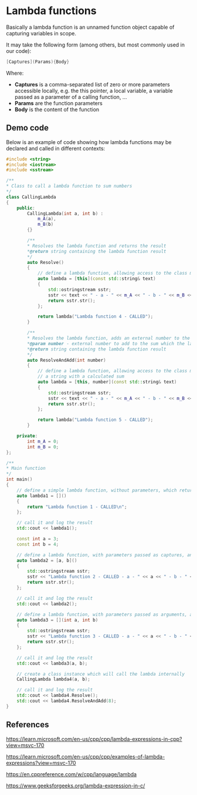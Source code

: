 # Lambda functions

Basically a lambda function is an unnamed function object capable of capturing variables in scope.

It may take the following form (among others, but most commonly used in our code):

```cpp
[Captures](Params){Body}
```

Where:

- **Captures** is a comma-separated list of zero or more parameters accessible locally, e.g. the this pointer, a local variable, a variable passed as a parameter of a calling function, ...
- **Params** are the function parameters
- **Body** is the content of the function

## Demo code

Below is an example of code showing how lambda functions may be declared and called in different contexts:

```cpp
#include <string>
#include <iostream>
#include <sstream>

/**
* Class to call a lambda function to sum numbers
*/
class CallingLambda
{
    public:
        CallingLambda(int a, int b) :
            m_A(a),
            m_B(b)
        {}

        /**
        * Resolves the lambda function and returns the result
        *@return string containing the lambda function result
        */
        auto Resolve()
        {
            // define a lambda function, allowing access to the class members, and which returns a string with a calculated sum
            auto lambda = [this](const std::string& text)
            {
                std::ostringstream sstr;
                sstr << text << " - a - " << m_A << " - b - " << m_B << " - sum - " << (m_A + m_B) << "\n";
                return sstr.str();
            };

            return lambda("Lambda function 4 - CALLED");
        }

        /**
        * Resolves the lambda function, adds an external number to the result, and returns it
        *@param number - external number to add to the sum which the lambda function will resolve
        *@return string containing the lambda function result
        */
        auto ResolveAndAdd(int number)
        {
            // define a lambda function, allowing access to the class members and passing a parameter in captures, and which returns
            // a string with a calculated sum
            auto lambda = [this, number](const std::string& text)
            {
                std::ostringstream sstr;
                sstr << text << " - a - " << m_A << " - b - " << m_B << " - number - " << number << " - sum - " << (m_A + m_B + number) << "\n";
                return sstr.str();
            };

            return lambda("Lambda function 5 - CALLED");
        }

    private:
        int m_A = 0;
        int m_B = 0;
};

/**
* Main function
*/
int main()
{
    // define a simple lambda function, without parameters, which returns a string
    auto lambda1 = []()
    {
        return "Lambda function 1 - CALLED\n";
    };

    // call it and log the result
    std::cout << lambda1();

    const int a = 3;
    const int b = 4;

    // define a lambda function, with parameters passed as captures, and returns a string with a calculated sum
    auto lambda2 = [a, b]()
    {
        std::ostringstream sstr;
        sstr << "Lambda function 2 - CALLED - a - " << a << " - b - " << b << " - sum - " << (a + b) << "\n";
        return sstr.str();
    };

    // call it and log the result
    std::cout << lambda2();

    // define a lambda function, with parameters passed as arguments, and returns a string with a calculated sum
    auto lambda3 = [](int a, int b)
    {
        std::ostringstream sstr;
        sstr << "Lambda function 3 - CALLED - a - " << a << " - b - " << b << " - sum - " << (a + b) << "\n";
        return sstr.str();
    };

    // call it and log the result
    std::cout << lambda3(a, b);

    // create a class instance which will call the lambda internally
    CallingLambda lambda4(a, b);

    // call it and log the result
    std::cout << lambda4.Resolve();
    std::cout << lambda4.ResolveAndAdd(8);
}

```

## References

https://learn.microsoft.com/en-us/cpp/cpp/lambda-expressions-in-cpp?view=msvc-170

https://learn.microsoft.com/en-us/cpp/cpp/examples-of-lambda-expressions?view=msvc-170

https://en.cppreference.com/w/cpp/language/lambda

https://www.geeksforgeeks.org/lambda-expression-in-c/